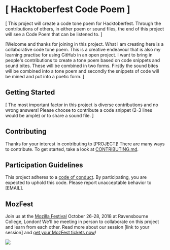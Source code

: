 # [ Hacktoberfest Code Poem ]

[ This project will create a code tone poem for Hacktoberfest. Through the contributions of others, in either poem or sound files, the end of this project will see a Code Poem that can be listened to. ]

[Welcome and thanks for joining in this project. What I am creating here is a collaborative code tone poem. This is a creative endeavour that is also my learning practise for using GitHub in an open project. I want to bring in people's contributions to create a tone poem based on code snippets and sound bites. These will be combined in two forms. Firstly the sound bites will be combined into a tone poem and secondly the snippets of code will be mined and put into a poetic form. ]

## Getting Started

[ The most important factor in this project is diverse contributions and no wrong answers! Please choose to contribute a code snippet (2-3 lines would be ample) or to share a sound file. ]

## Contributing

Thanks for your interest in contributing to [PROJECT]! There are many ways to contribute. To get started, take a look at [CONTRIBUTING.md](CONTRIBUTING.md).

## Participation Guidelines

This project adheres to a [code of conduct](CODE_OF_CONDUCT.md). By participating, you are expected to uphold this code. Please report unacceptable behavior to [EMAIL].

## MozFest

Join us at the [Mozilla Festival](http://mozillafestival.org/) October 26-28, 2018 at Ravensbourne College, London! We'll be meeting in person to collaborate on this project and learn from each other. Read more about our session [link to your session] and [get your MozFest tickets now](https://mozillafestival.org/tickets)!

![](https://mozillafestival.org/assets/images/Mozilla-Festival-2018.svg)
